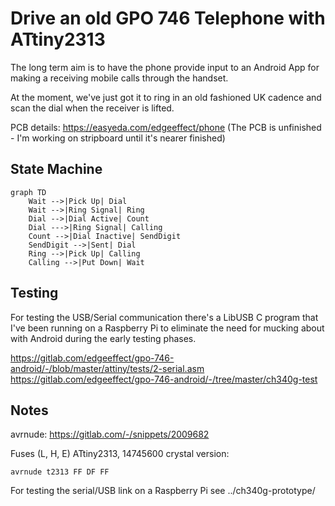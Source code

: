 Drive an old GPO 746 Telephone with ATtiny2313
==============================================

The long term aim is to have the phone provide input to an Android App for
making a receiving mobile calls through the handset.

At the moment, we've just got it to ring in an old fashioned UK cadence and
scan the dial when the receiver is lifted.

PCB details: https://easyeda.com/edgeeffect/phone
(The PCB is unfinished - I'm working on stripboard until it's nearer finished)

State Machine
-------------

```mermaid
graph TD
    Wait -->|Pick Up| Dial
    Wait -->|Ring Signal| Ring
    Dial -->|Dial Active| Count
    Dial --->|Ring Signal| Calling
    Count -->|Dial Inactive| SendDigit
    SendDigit -->|Sent| Dial
    Ring -->|Pick Up| Calling
    Calling -->|Put Down| Wait
```

Testing
-------

For testing the USB/Serial communication there's a LibUSB C program that I've
been running on a Raspberry Pi to eliminate the need for mucking about with
Android during the early testing phases.

https://gitlab.com/edgeeffect/gpo-746-android/-/blob/master/attiny/tests/2-serial.asm
https://gitlab.com/edgeeffect/gpo-746-android/-/tree/master/ch340g-test

Notes
-----

avrnude: https://gitlab.com/-/snippets/2009682

Fuses (L, H, E)
ATtiny2313, 14745600 crystal version:

    avrnude t2313 FF DF FF

For testing the serial/USB link on a Raspberry Pi see ../ch340g-prototype/
